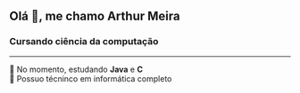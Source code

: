 <h2>Olá 👋, me chamo Arthur Meira</h2>
<h3>Cursando ciência da computação</h3>

<hr>

:small_blue_diamond: No momento, estudando <b>Java</b> e <b>C</b>
<br>
:small_blue_diamond: Possuo técninco em informática completo
